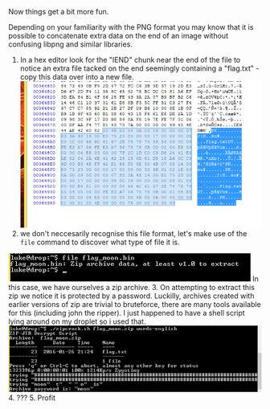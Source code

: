 Now things get a bit more fun.

Depending on your familiarity with the PNG format you may know that it is possible to concatenate extra data on the end of an image without confusing libpng and similar libraries.

1. In a hex editor look for the "IEND" chunk near the end of the file to notice an extra file tacked on the end seemingly containing a "flag.txt" - copy this data over into a new file.
![Moon in a hex editor](https://github.com/mercluke/sunshine2016/blob/master/moon/moon_p1.png)
2. we don't neccesarily recognise this file format, let's make use of the `file` command to discover what type of file it is.  

![file is a great way to discover file formats](https://github.com/mercluke/sunshine2016/blob/master/moon/moon_p2.png)
In this case, we have ourselves a zip archive.
3. On attempting to extract this zip we notice it is protected by a password.  Luckilly, archives created with earlier versions of zip are trivial to bruteforce, there are many tools available for this (including john the ripper). I just happened to have a shell script lying around on my droplet so i used that.
![crack dat zip](https://github.com/mercluke/sunshine2016/blob/master/moon/moon_p3.png)
4. ???
5. Profit

